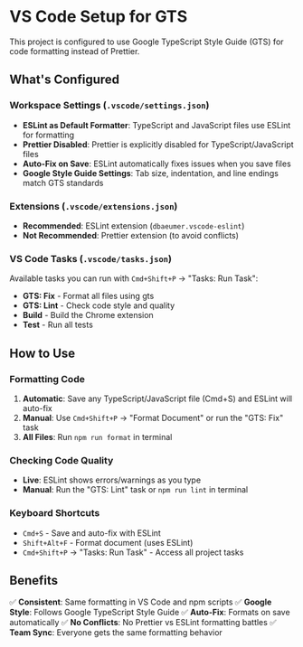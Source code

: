 # VS Code Setup for GTS

This project is configured to use Google TypeScript Style Guide (GTS) for code formatting instead of Prettier.

## What's Configured

### Workspace Settings (`.vscode/settings.json`)
- **ESLint as Default Formatter**: TypeScript and JavaScript files use ESLint for formatting
- **Prettier Disabled**: Prettier is explicitly disabled for TypeScript/JavaScript files
- **Auto-Fix on Save**: ESLint automatically fixes issues when you save files
- **Google Style Guide Settings**: Tab size, indentation, and line endings match GTS standards

### Extensions (`.vscode/extensions.json`)
- **Recommended**: ESLint extension (`dbaeumer.vscode-eslint`)
- **Not Recommended**: Prettier extension (to avoid conflicts)

### VS Code Tasks (`.vscode/tasks.json`)
Available tasks you can run with `Cmd+Shift+P` → "Tasks: Run Task":
- **GTS: Fix** - Format all files using gts
- **GTS: Lint** - Check code style and quality
- **Build** - Build the Chrome extension
- **Test** - Run all tests

## How to Use

### Formatting Code
1. **Automatic**: Save any TypeScript/JavaScript file (Cmd+S) and ESLint will auto-fix
2. **Manual**: Use `Cmd+Shift+P` → "Format Document" or run the "GTS: Fix" task
3. **All Files**: Run `npm run format` in terminal

### Checking Code Quality
- **Live**: ESLint shows errors/warnings as you type
- **Manual**: Run the "GTS: Lint" task or `npm run lint` in terminal

### Keyboard Shortcuts
- `Cmd+S` - Save and auto-fix with ESLint
- `Shift+Alt+F` - Format document (uses ESLint)
- `Cmd+Shift+P` → "Tasks: Run Task" - Access all project tasks

## Benefits

✅ **Consistent**: Same formatting in VS Code and npm scripts
✅ **Google Style**: Follows Google TypeScript Style Guide
✅ **Auto-Fix**: Formats on save automatically
✅ **No Conflicts**: No Prettier vs ESLint formatting battles
✅ **Team Sync**: Everyone gets the same formatting behavior
